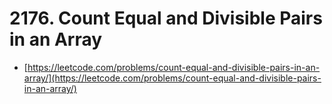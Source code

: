 # 2176. Count Equal and Divisible Pairs in an Array

- [https://leetcode.com/problems/count-equal-and-divisible-pairs-in-an-array/](https://leetcode.com/problems/count-equal-and-divisible-pairs-in-an-array/)
